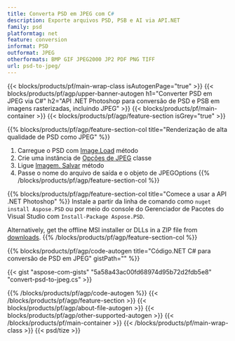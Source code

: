 ```yaml
---
title: Converta PSD em JPEG com C#
description: Exporte arquivos PSD, PSB e AI via API.NET
family: psd
platformtag: net
feature: conversion
informat: PSD
outformat: JPEG
otherformats: BMP GIF JPEG2000 JP2 PDF PNG TIFF
url: psd-to-jpeg/
---
```


{{< blocks/products/pf/main-wrap-class isAutogenPage="true" >}}
{{< blocks/products/pf/agp/upper-banner-autogen h1="Converter PSD em JPEG via C#" h2="API .NET Photoshop para conversão de PSD e PSB em imagens rasterizadas, incluindo JPEG" >}}
{{< blocks/products/pf/main-container >}}
{{< blocks/products/pf/agp/feature-section isGrey="true" >}}

{{% blocks/products/pf/agp/feature-section-col title="Renderização de alta qualidade de PSD como JPEG" %}}
1. Carregue o PSD com [Image.Load](https://apireference.aspose.com/psd/net/aspose.psd/image/methods/load/index) método
1. Crie uma instância de [Opções de JPEG](https://apireference.aspose.com/psd/net/aspose.psd.imageoptions/jpegoptions) classe
1. Ligue [Imagem. Salvar](https://apireference.aspose.com/psd/net/aspose.psd/image/methods/save/index) método
1. Passe o nome do arquivo de saída e o objeto de JPEGOptions
{{% /blocks/products/pf/agp/feature-section-col %}}

{{% blocks/products/pf/agp/feature-section-col title="Comece a usar a API .NET Photoshop" %}}
Instale a partir da linha de comando como ```nuget install Aspose.PSD``` ou por meio do console do Gerenciador de Pacotes do Visual Studio com ```Install-Package Aspose.PSD```.

Alternatively, get the offline MSI installer or DLLs in a ZIP file from [downloads](https://releases.aspose.com/psd/net).
{{% /blocks/products/pf/agp/feature-section-col %}}

{{% blocks/products/pf/agp/code-autogen title="Código.NET C# para conversão de PSD em JPEG" gistPath="" %}}

{{< gist "aspose-com-gists" "5a58a43ac00fd68974d95b72d2fdb5e8" "convert-psd-to-jpeg.cs" >}}

{{% /blocks/products/pf/agp/code-autogen %}}
{{< /blocks/products/pf/agp/feature-section >}}
{{< blocks/products/pf/agp/about-file-autogen >}}
{{< blocks/products/pf/agp/other-supported-autogen >}}
{{< /blocks/products/pf/main-container >}}
{{< /blocks/products/pf/main-wrap-class >}}
{{< psd/tize >}}
